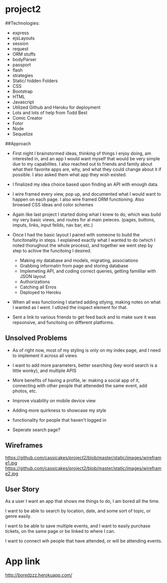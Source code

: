 # project2

##Technologies:

* express
* ejsLayouts
* session
* request
* ORM stuffs
* bodyParser
* passport
* flash
* strategies
* Static/ hidden Folders
* CSS
* Bootstrap
* HTML
* Javascript
* Utilized Github and Heroku for deployment
* Lots and lots of help from Todd Best
* Comic Creator
* Fotor
* Node
* Sequelize 


##Approach

- First night I brainstormed ideas, thinking of things I enjoy doing, am interested in, and an app I would want myself that would be very simple due to my capabilites. I also reached out to friends and family about what their favorite apps are, why, and what they could change about it if possible. I also asked them what app they wish existed.

- I finalized my idea choice based upon finding an API with enough data.

- I wire framed every view, pop up, and documented what I would want to happen on each page. I also wire framed ORM functioning. Also browsed CSS ideas and color schemes

- Again like last project I started doing what I knew to do, which was build my very basic views, and routes for al main peieces. (pages, buttons, imputs, links, input feilds, nav bar, etc.)

- Once I had the basic layout I paired with someone to build the funcitonality in steps. I explained exactly what I wanted to do (which I noted thorughout the whole process), and together we went step by step to achive the funcitoing I desired. 
	- Making my database and models, migrating, associations
	- Grabbing informatin from page and storing database
	- Implemeting API, and coding correct queries, getting famililar with JSON layout
	- Authorizations
	- Catching all Erros
	- Deployed to Heroku

- When all was functioning I started adding stlying, making notes on what I wanted as I went. I utlized the inspect element for that.

- Sent a link to various friends to get feed back and to make sure it was repsonsive, and funcitoing on different platforms.


## Unsolved Problems

* As of right now, most of my styling is only on my index page, and I need to implement it across all views

* I want to add more parameters, better searching (key word search is a little wonky), and multiple APIS

* More benefits of having a profile, ie: making a social app of it, connecting with other people that atteneded the same event, add photos, etc. 

* Improve visability on mobile device view

* Adding more quirkness to showcase my style

* functionality for people that haven't logged in 

* Seperate search page?



## Wireframes

https://github.com/cassicakes/project2/blob/master/static/images/wireframe1.jpg
https://github.com/cassicakes/project2/blob/master/static/images/wireframe2.jpg

## User Story

As a user I want an app that shows me things to do, I am bored all the time. 

I want to be able to search by location, date, and some sort of topic, or genre easily.

I want to be able to save multiple events, and I want to easily purchase tickets, on the same page or be linked to where I can.

I want to connect wih people that have attended, or will be attending events.


# App link

http://boredzzz.herokuapp.com/










